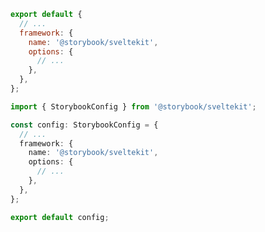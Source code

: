 <!-- TODO: Vet this example for CSF Factory compatibility -->

```js filename=".storybook/main.js" renderer="svelte" language="js"
export default {
  // ...
  framework: {
    name: '@storybook/sveltekit',
    options: {
      // ...
    },
  },
};
```

```ts filename=".storybook/main.ts" renderer="svelte" language="ts"
import { StorybookConfig } from '@storybook/sveltekit';

const config: StorybookConfig = {
  // ...
  framework: {
    name: '@storybook/sveltekit',
    options: {
      // ...
    },
  },
};

export default config;
```
